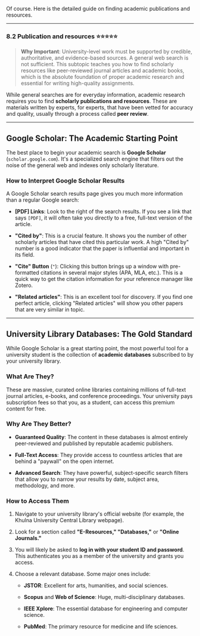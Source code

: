 Of course. Here is the detailed guide on finding academic publications and resources.

---

### 8.2 Publication and resources ⭐⭐⭐⭐⭐

> **Why Important**: University-level work must be supported by credible, authoritative, and evidence-based sources. A general web search is not sufficient. This subtopic teaches you how to find scholarly resources like peer-reviewed journal articles and academic books, which is the absolute foundation of proper academic research and essential for writing high-quality assignments.

While general searches are for everyday information, academic research requires you to find **scholarly publications and resources**. These are materials written by experts, for experts, that have been vetted for accuracy and quality, usually through a process called **peer review**.

---

## Google Scholar: The Academic Starting Point

The best place to begin your academic search is **Google Scholar** (`scholar.google.com`). It's a specialized search engine that filters out the noise of the general web and indexes only scholarly literature.

### How to Interpret Google Scholar Results

A Google Scholar search results page gives you much more information than a regular Google search:

- **[PDF] Links**: Look to the right of the search results. If you see a link that says `[PDF]`, it will often take you directly to a free, full-text version of the article.
    
- **"Cited by"**: This is a crucial feature. It shows you the number of other scholarly articles that have cited this particular work. A high "Cited by" number is a good indicator that the paper is influential and important in its field.
    
- **"Cite" Button** (`"`): Clicking this button brings up a window with pre-formatted citations in several major styles (APA, MLA, etc.). This is a quick way to get the citation information for your reference manager like Zotero.
    
- **"Related articles"**: This is an excellent tool for discovery. If you find one perfect article, clicking "Related articles" will show you other papers that are very similar in topic.
    

---

## University Library Databases: The Gold Standard

While Google Scholar is a great starting point, the most powerful tool for a university student is the collection of **academic databases** subscribed to by your university library.

### What Are They?

These are massive, curated online libraries containing millions of full-text journal articles, e-books, and conference proceedings. Your university pays subscription fees so that you, as a student, can access this premium content for free.

### Why Are They Better?

- **Guaranteed Quality**: The content in these databases is almost entirely peer-reviewed and published by reputable academic publishers.
    
- **Full-Text Access**: They provide access to countless articles that are behind a "paywall" on the open internet.
    
- **Advanced Search**: They have powerful, subject-specific search filters that allow you to narrow your results by date, subject area, methodology, and more.
    

### How to Access Them

1. Navigate to your university library's official website (for example, the Khulna University Central Library webpage).
    
2. Look for a section called **"E-Resources," "Databases,"** or **"Online Journals."**
    
3. You will likely be asked to **log in with your student ID and password**. This authenticates you as a member of the university and grants you access.
    
4. Choose a relevant database. Some major ones include:
    
    - **JSTOR**: Excellent for arts, humanities, and social sciences.
        
    - **Scopus** and **Web of Science**: Huge, multi-disciplinary databases.
        
    - **IEEE Xplore**: The essential database for engineering and computer science.
        
    - **PubMed**: The primary resource for medicine and life sciences.